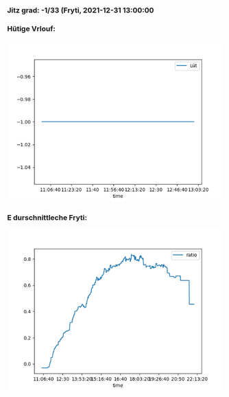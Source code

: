 ### Jitz grad: -1/33 (Fryti, 2021-12-31 13:00:00

### Hütige Vrlouf:
![Graph](Today.png)

### E durschnittleche Fryti:
![Graph](Fryti.png)
